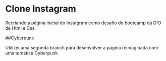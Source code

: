 # Clone Instagram

Recriando a página inicial do Instagram como desafio do bootcamp da DIO de Html e Css.

##Cyberpunk

Utilizei uma segunda branch para desenvolver a página reimaginada com uma temática Cyberpunk
